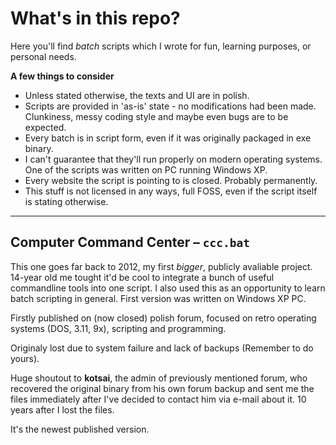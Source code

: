# What's in this repo?
Here you'll find _batch_ scripts which I wrote for fun, learning purposes, or personal needs.

**A few things to consider**
- Unless stated otherwise, the texts and UI are in polish.
- Scripts are provided in 'as-is' state - no modifications had been made. Clunkiness, messy coding style and maybe even bugs are to be expected.
- Every batch is in script form, even if it was originally packaged in exe binary.
- I can't guarantee that they'll run properly on modern operating systems. One of the scripts was written on PC running Windows XP.
- Every website the script is pointing to is closed. Probably permanently.
- This stuff is not licensed in any ways, full FOSS, even if the script itself is stating otherwise.

---

## Computer Command Center – `ccc.bat`

This one goes far back to 2012, my first *bigger*, publicly avaliable project. 14-year old me tought it'd be cool to integrate a bunch of useful commandline tools into one script. I also used this as an opportunity to learn batch scripting in general. First version was written on Windows XP PC.

Firstly published on (now closed) polish forum, focused on retro operating systems (DOS, 3.11, 9x), scripting and programming.

Originaly lost due to system failure and lack of backups (Remember to do yours).

Huge shoutout to **kotsai**, the admin of previously mentioned forum, who recovered the original binary from his own forum backup and sent me the files immediately after I've decided to contact him via e-mail about it. 10 years after I lost the files.

It's the newest published version.
